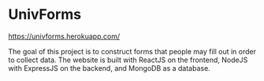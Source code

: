 # UnivForms

https://univforms.herokuapp.com/

The goal of this project is to construct forms that people may fill out in order to collect data. 
The website is built with ReactJS on the frontend, NodeJS with ExpressJS on the backend, and MongoDB as a database. 
